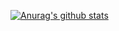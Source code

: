 [![Anurag's github stats](https://github-readme-stats.vercel.app/api?username=yoonhh)](https://github.com/anuraghazra/github-readme-stats)
